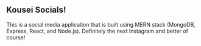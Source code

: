 ## Kousei Socials!
This is a social media application that is built using MERN stack (MongoDB, Express, React, and Node.js). Definitely the next Instagram and better of course!
